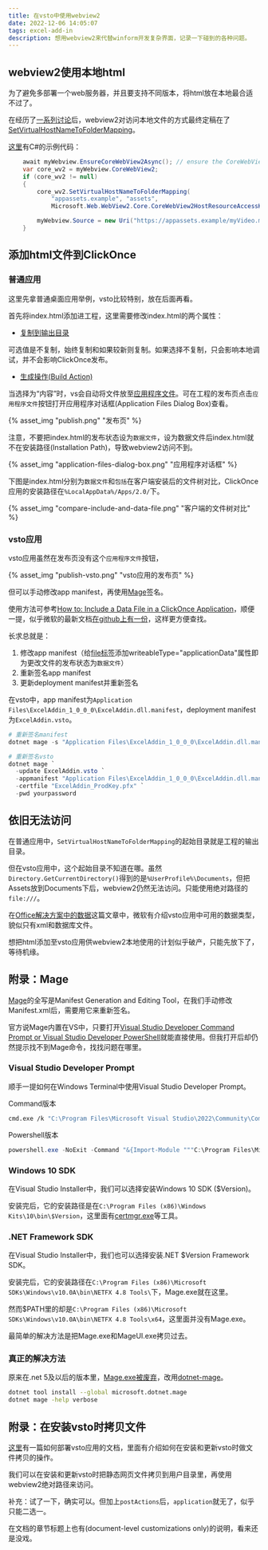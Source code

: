 ```yaml
---
title: 在vsto中使用webview2
date: 2022-12-06 14:05:07
tags: excel-add-in
description: 想用webview2来代替winform开发复杂界面，记录一下碰到的各种问题。
---
```

## webview2使用本地html
为了避免多部署一个web服务器，并且要支持不同版本，将html放在本地最合适不过了。

在经历了[一系列讨论](https://github.com/MicrosoftEdge/WebView2Feedback/issues/37)后，webview2对访问本地文件的方式最终定稿在了[SetVirtualHostNameToFolderMapping](https://learn.microsoft.com/en-us/microsoft-edge/webview2/reference/win32/icorewebview2_3?view=webview2-1.0.1462.37#setvirtualhostnametofoldermapping)。

[这里](https://github.com/microsoft/microsoft-ui-xaml/issues/1967#issuecomment-893621478)有C#的示例代码：
```csharp
    await myWebview.EnsureCoreWebView2Async(); // ensure the CoreWebView2 is created
    var core_wv2 = myWebview.CoreWebView2;
    if (core_wv2 != null)
    {
        core_wv2.SetVirtualHostNameToFolderMapping(
            "appassets.example", "assets",
            Microsoft.Web.WebView2.Core.CoreWebView2HostResourceAccessKind.Allow);

        myWebview.Source = new Uri("https://appassets.example/myVideo.mp4");
    }
```

## 添加html文件到ClickOnce

### 普通应用

这里先拿普通桌面应用举例，vsto比较特别，放在后面再看。

首先将index.html添加进工程，这里需要修改index.html的两个属性：

- [复制到输出目录](https://social.technet.microsoft.com/wiki/contents/articles/53248.visual-studio-copying-files-to-debug-or-release-folder.aspx)

可选值是不复制，始终复制和如果较新则复制。如果选择不复制，只会影响本地调试，并不会影响ClickOnce发布。

- [生成操作(Build Action)](https://learn.microsoft.com/en-us/visualstudio/ide/build-actions#build-action-values)

当选择为“内容”时，vs会自动将文件放至[应用程序文件](https://learn.microsoft.com/zh-cn/previous-versions/visualstudio/visual-studio-2015/deployment/how-to-specify-which-files-are-published-by-clickonce)。可在工程的发布页点击`应用程序文件`按钮打开应用程序对话框(Application Files Dialog Box)查看。

{% asset_img "publish.png" "发布页" %}

注意，不要把index.html的发布状态设为`数据文件`，设为数据文件后index.html就不在安装路径(Installation Path)，导致webview2访问不到。

{% asset_img "application-files-dialog-box.png" "应用程序对话框" %}

下图是index.html分别为`数据文件`和`包括`在客户端安装后的文件树对比，ClickOnce应用的安装路径在`%LocalAppData%/Apps/2.0/`下。

{% asset_img "compare-include-and-data-file.png" "客户端的文件树对比" %}

### vsto应用

vsto应用虽然在发布页没有这个`应用程序文件`按钮，

{% asset_img "publish-vsto.png" "vsto应用的发布页" %}

但可以手动修改app manifest，再使用[Mage](#附录mage)签名。

使用方法可参考[How to: Include a Data File in a ClickOnce Application](https://learn.microsoft.com/en-us/visualstudio/deployment/how-to-include-a-data-file-in-a-clickonce-application)，顺便一提，似乎微软的最新文档[在github上有一份](https://github.com/MicrosoftDocs/visualstudio-docs/blob/main/docs/deployment/how-to-include-a-data-file-in-a-clickonce-application.md)，这样更方便查找。

长求总就是：
1. 修改app manifest（给[file标签](https://learn.microsoft.com/en-us/visualstudio/deployment/file-element-clickonce-application#elements-and-attributes)添加writeableType="applicationData"属性即为更改文件的发布状态为`数据文件`）
2. 重新签名app manifest
3. 更新deployment manifest并重新签名

在vsto中，app manifest为`Application Files\ExcelAddin_1_0_0_0\ExcelAddin.dll.manifest`，deployment manifest为`ExcelAddin.vsto`。

```powershell
# 重新签名manifest
dotnet mage -s "Application Files\ExcelAddin_1_0_0_0\ExcelAddin.dll.manifest" -certfile ExcelAddin_ProdKey.pfx -pwd yourpassword

# 重新签名vsto
dotnet mage `
  -update ExcelAddin.vsto `
  -appmanifest "Application Files\ExcelAddin_1_0_0_0\ExcelAddin.dll.manifest" `
  -certfile "ExcelAddin_ProdKey.pfx" `
  -pwd yourpassword
```

## 依旧无法访问

在普通应用中，`SetVirtualHostNameToFolderMapping`的起始目录就是工程的输出目录。

但在vsto应用中，这个起始目录不知道在哪。虽然`Directory.GetCurrentDirectory()`得到的是`%UserProfile%\Documents`，但把Assets放到Documents下后，webview2仍然无法访问。只能使用绝对路径的`file:///`。

在[Office解决方案中的数据](https://learn.microsoft.com/en-us/visualstudio/vsto/data-in-office-solutions)这篇文章中，微软有介绍vsto应用中可用的数据类型，貌似只有xml和数据库文件。

想把html添加至vsto应用供webview2本地使用的计划似乎破产，只能先放下了，等待机缘。

## 附录：Mage

[Mage](https://learn.microsoft.com/en-us/dotnet/framework/tools/mage-exe-manifest-generation-and-editing-tool)的全写是Manifest Generation and Editing Tool，在我们手动修改Manifest.xml后，需要用它来重新签名。

官方说Mage内置在VS中，只要打开[Visual Studio Developer Command Prompt or Visual Studio Developer PowerShell](https://learn.microsoft.com/en-us/visualstudio/ide/reference/command-prompt-powershell)就能直接使用。但我打开后却仍然提示找不到Mage命令，找找问题在哪里。

### Visual Studio Developer Prompt
顺手一提如何在Windows Terminal中使用Visual Studio Developer Prompt。

Command版本
```bash
cmd.exe /k "C:\Program Files\Microsoft Visual Studio\2022\Community\Common7\Tools\VsDevCmd.bat" -arch=x64 -host_arch=x64
```

Powershell版本
```powershell
powershell.exe -NoExit -Command "&{Import-Module """C:\Program Files\Microsoft Visual Studio\2022\Community\Common7\Tools\Microsoft.VisualStudio.DevShell.dll"""; Enter-VsDevShell 3f987db8 -SkipAutomaticLocation -DevCmdArguments """-arch=x64 -host_arch=x64"""}"
```

### Windows 10 SDK

在Visual Studio Installer中，我们可以选择安装Windows 10 SDK ($Version)。

安装完后，它的安装路径是在`C:\Program Files (x86)\Windows Kits\10\bin\$Version`，这里面有[certmgr.exe](https://learn.microsoft.com/en-us/dotnet/framework/tools/certmgr-exe-certificate-manager-tool)等工具。

### .NET Framework SDK

在Visual Studio Installer中，我们也可以选择安装.NET $Version Framework SDK。

安装完后，它的安装路径在`C:\Program Files (x86)\Microsoft SDKs\Windows\v10.0A\bin\NETFX 4.8 Tools\`下，Mage.exe就在这里。

然而$PATH里的却是`C:\Program Files (x86)\Microsoft SDKs\Windows\v10.0A\bin\NETFX 4.8 Tools\x64`，这里面并没有Mage.exe。

最简单的解决方法是把Mage.exe和MageUI.exe拷贝过去。

### 真正的解决方法

原来在.net 5及以后的版本里，[Mage.exe被废弃](https://learn.microsoft.com/en-us/visualstudio/deployment/clickonce-deployment-dotnet#mageexe)，改用[dotnet-mage](https://github.com/dotnet/deployment-tools/blob/main/Documentation/dotnet-mage/README.md)。

```bash
dotnet tool install --global microsoft.dotnet.mage
dotnet mage -help verbose
```

## 附录：在安装vsto时拷贝文件

[这里](https://learn.microsoft.com/en-us/visualstudio/vsto/deploying-an-office-solution-by-using-clickonce?view=vs-2022&tabs=csharp#Put)有一篇如何部署vsto应用的文档，里面有介绍如何在安装和更新vsto时做文件拷贝的操作。

我们可以在安装和更新vsto时把静态网页文件拷贝到用户目录里，再使用webview2绝对路径来访问。

补充：试了一下，确实可以。但加上`postActions`后，`application`就无了，似乎只能二选一。

在文档的章节标题上也有(document-level customizations only)的说明，看来还是没戏。
